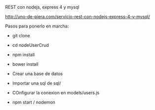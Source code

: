REST con nodejs, express 4 y mysql

http://uno-de-piera.com/servicio-rest-con-nodejs-express-4-y-mysql/


Pasos para ponerlo en marcha:

- git clone

- cd nodeUserCrud

- npm install

- bower install

- Crear una base de datos
- Importar una sql de sql/
- COnfigurar la conexion en models/users.js

- npm start / nodemon
